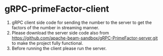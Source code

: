 # gRPC-primeFactor-client
1. gRPC client side code for sending the number to the server to get the factors of the number in streaming manner.
2. Please download the server side code also from https://github.com/apache-beam-sandbox/gRPC-PrimeFactor-server.git to make the project fully functional.
3. Before running the client please run the server.
